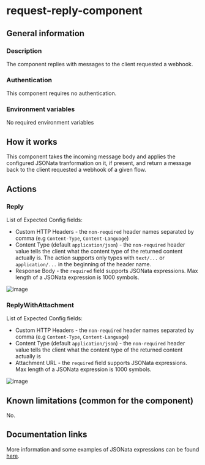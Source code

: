 # request-reply-component

## General information

### Description

The component replies with messages to the client requested a webhook.

### Authentication

This component requires no authentication.

### Environment variables

No required environment variables

## How it works

This component takes the incoming message body and applies the configured JSONata tranformation on it, if present, and return a message back to the client requested a webhook of a given flow.

## Actions

### Reply

List of Expected Config fields:

- Custom HTTP Headers - the `non-required` header names separated by comma (e.g `Content-Type`, `Content-Language`)
- Content Type (default `application/json`) - the `non-required` header value tells the client what the content type of the returned content actually is. The action supports only types with `text/...` or `application/...` in the beginning of the header name.
- Response Body - the `required` field supports JSONata expressions. Max length of a JSONata expression is 1000 symbols.

![image](https://user-images.githubusercontent.com/40201204/81501098-1cfe1f80-92df-11ea-8d99-76211d83fc85.png)

### ReplyWithAttachment

List of Expected Config fields:

- Custom HTTP Headers - the `non-required` header names separated by comma (e.g `Content-Type`, `Content-Language`)
- Content Type (default `application/json`) - the `non-required` header value tells the client what the content type of the returned content actually is
- Attachment URL - the `required` field supports JSONata expressions. Max length of a JSONata expression is 1000 symbols.

![image](https://user-images.githubusercontent.com/30211658/115857013-dd6c0d00-a435-11eb-9ed4-af334b9b77a3.png)

## Known limitations (common for the component)
No.

## Documentation links
More information and some examples of JSONata expressions can be found [here](http://docs.jsonata.org/).
